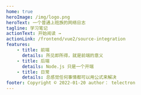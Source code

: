 ```yaml
---
home: true
heroImage: /img/logo.png
heroText: 一个普通上班族的网络日志
tagline: 学习笔记
actionText: 开始阅读 →
actionLink: /frontend/vue2/source-integration
features:
    - title: 前端
      details: 所见即所得，就是前端的意义
    - title: 后端
      details: Node.js 只是一个开端
    - title: 日常
      details: 总感觉任何事情都可以用公式来解决
footer: Copyright © 2022-01-20 author： telectron
---
```

